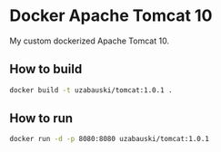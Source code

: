 # Docker Apache Tomcat 10
My custom dockerized Apache Tomcat 10.

## How to build
```bash
docker build -t uzabauski/tomcat:1.0.1 .
```

## How to run
```bash
docker run -d -p 8080:8080 uzabauski/tomcat:1.0.1
```
